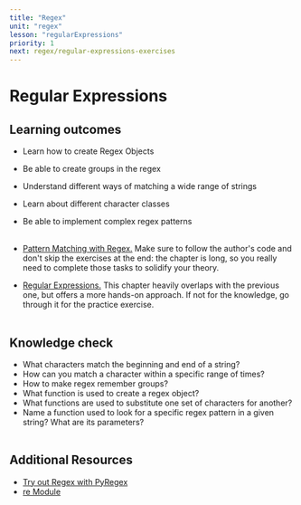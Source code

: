 ```yaml
---
title: "Regex"
unit: "regex"
lesson: "regularExpressions"
priority: 1
next: regex/regular-expressions-exercises
---
```


# Regular Expressions

## Learning outcomes

- Learn how to create Regex Objects
- Be able to create groups in the regex
- Understand different ways of matching a wide range of strings
- Learn about different character classes
- Be able to implement complex regex patterns
  <br><br>

- [Pattern Matching with Regex.](https://automatetheboringstuff.com/2e/chapter7/) Make sure to follow the author's code and don't skip the exercises at the end: the chapter is long, so you really need to complete those tasks to solidify your theory.
- [Regular Expressions.](https://diveintopython3.net/regular-expressions.html) This chapter heavily overlaps with the previous one, but offers a more hands-on approach. If not for the knowledge, go through it for the practice exercise.
  <br><br>

## Knowledge check

- What characters match the beginning and end of a string?
- How can you match a character within a specific range of times?
- How to make regex remember groups?
- What function is used to create a regex object?
- What functions are used to substitute one set of characters for another?
- Name a function used to look for a specific regex pattern in a given string? What are its parameters?
  <br><br>

## Additional Resources

- [Try out Regex with PyRegex](http://www.pyregex.com/)
- [re Module](https://pymotw.com/3/re/index.html)
  <br><br>
